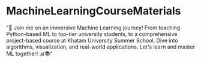 # MachineLearningCourseMaterials
"🤖 Join me on an immersive Machine Learning journey! From teaching Python-based ML to top-tier university students, to a comprehensive project-based course at Khatam University Summer School. Dive into algorithms, visualization, and real-world applications. Let's learn and master ML together! 📊📚"
